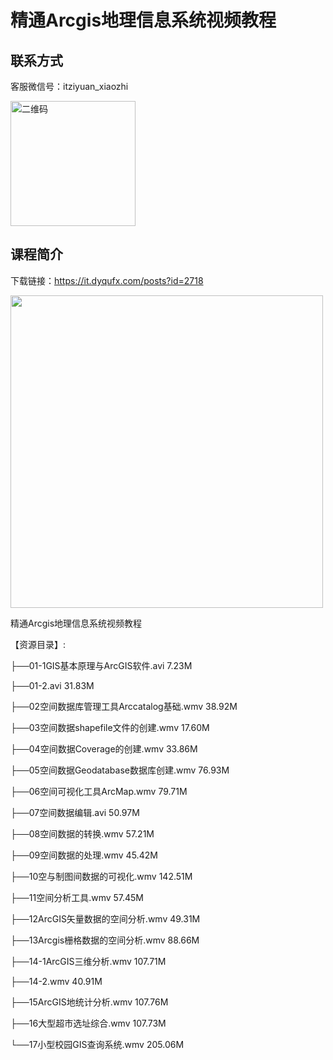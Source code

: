 # 精通Arcgis地理信息系统视频教程

## 联系方式

客服微信号：itziyuan_xiaozhi

<img src="https://ziyuanyun.oss-cn-guangzhou.aliyuncs.com/common/20240614073449/666b82192834a.jpg" width="200" height="200" alt="二维码">

## 课程简介

下载链接：https://it.dyqufx.com/posts?id=2718

<img src="https://ziyuanyun.oss-cn-guangzhou.aliyuncs.com/yun/20240515184238/6644919ecc53b.jpg" width="500" alt="">

  精通Arcgis地理信息系统视频教程



 【资源目录】:

 ├──01-1GIS基本原理与ArcGIS软件.avi 7.23M

 ├──01-2.avi 31.83M

 ├──02空间数据库管理工具Arccatalog基础.wmv 38.92M

 ├──03空间数据shapefile文件的创建.wmv 17.60M

 ├──04空间数据Coverage的创建.wmv 33.86M

 ├──05空间数据Geodatabase数据库创建.wmv 76.93M

 ├──06空间可视化工具ArcMap.wmv 79.71M

 ├──07空间数据编辑.avi 50.97M

 ├──08空间数据的转换.wmv 57.21M

 ├──09空间数据的处理.wmv 45.42M

 ├──10空与制图间数据的可视化.wmv 142.51M

 ├──11空间分析工具.wmv 57.45M

 ├──12ArcGIS矢量数据的空间分析.wmv 49.31M

 ├──13Arcgis栅格数据的空间分析.wmv 88.66M

 ├──14-1ArcGIS三维分析.wmv 107.71M

 ├──14-2.wmv 40.91M

 ├──15ArcGIS地统计分析.wmv 107.76M

 ├──16大型超市选址综合.wmv 107.73M

 └──17小型校园GIS查询系统.wmv 205.06M

  